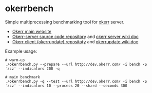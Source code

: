 # okerrbench

Simple multiprocessing benchmarking tool for [okerr](https://okerr.com/) server.

- [Okerr main website](https://okerr.com/)
- [Okerr-server source code repository](gitlab.com/yaroslaff/okerr-dev/) and [okerr server wiki doc](https://gitlab.com/yaroslaff/okerr-dev/wikis/)
- [Okerr client (okerrupdate) repositoty](https://gitlab.com/yaroslaff/okerrupdate) and [okerrupdate wiki doc](https://gitlab.com/yaroslaff/okerrupdate/wikis/)

Example usage:
~~~shell script
# warm-up
./okerrbench.py --prepare --url http://dev.okerr.com/ -i bench -S 'zzz' --indicators 200 -q

# main benchmark
./okerrbench.py -q --test --url http://dev.okerr.com/ -i bench -S 'zzz' --indicators 10 --process 20 --shard --seconds 300 
~~~